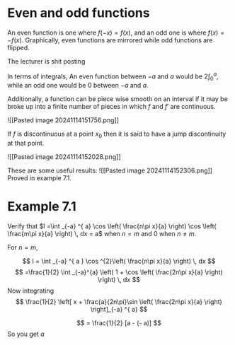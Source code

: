 
# Even and odd functions

An even function is one where $f(-x) = f(x)$, and an odd one is where $f(x) = -f(x)$. Graphically, even functions are mirrored while odd functions are flipped.

The lecturer is shit posting

In terms of integrals, An even function between $-a$ and $a$ would be $2\int _{0}^{a}$, while an odd one would be $0$ between $- a$ and $a$.

Additionally, a function can be piece wise smooth on an interval if it may be broke up into a finite number of pieces in which $f$ and $f'$ are continuous.

![[Pasted image 20241114151756.png]]

If $f$ is discontinuous at a point $x_{0}$ then it is said to have a jump discontinuity at that point.

![[Pasted image 20241114152028.png]]

These are some useful results:
![[Pasted image 20241114152306.png]]
Proved in example 7.1.
# Example 7.1

Verify that $I =\int _{-a} ^{ a} \cos \left( \frac{n\pi x}{a} \right) \cos \left( \frac{m\pi x}{a} \right) \, dx = a$ when $n = m$ and $0$ when $n \neq m$.

For $n =m$, 

$$
I = \int _{-a} ^{ a } \cos ^{2}\left( \frac{n\pi x}{a} \right) \, dx
$$
$$
=\frac{1}{2} \int _{-a}^{a} \left(  1 + \cos \left( \frac{2n\pi x}{a} \right) \right) \, dx 
$$
Now integrating $$
\frac{1}{2} \left[  x + \frac{a}{2n\pi}\sin \left( \frac{2n\pi x}{a} \right) \right]_{-a} ^{ a}
$$

$$
= \frac{1}{2} [a - (- a)]
$$
So you get $a$